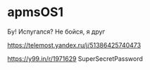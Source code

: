 # apmsOS1
Бу! Испугался? Не бойся, я друг

https://telemost.yandex.ru/j/51386425740473


https://y99.in/r/1971629
SuperSecretPassword
